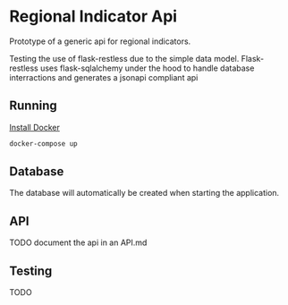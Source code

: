 # Regional Indicator Api

Prototype of a generic api for regional indicators. 

Testing the use of flask-restless due to the simple data model. Flask-restless uses flask-sqlalchemy under the hood to handle database interractions and generates a jsonapi compliant api

## Running
[Install Docker](https://docs.docker.com/engine/installation/)
```bash
docker-compose up
```

## Database

The database will automatically be created when starting the application.

## API
TODO document the api in an API.md

## Testing
TODO

